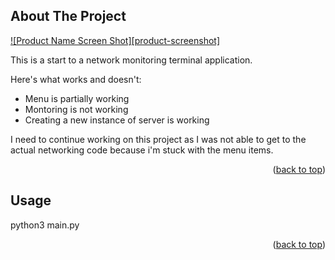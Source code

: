 <a name="readme-top"></a>

<!-- ABOUT THE PROJECT -->

## About The Project

[![Product Name Screen Shot][product-screenshot]](https://example.com)

This is a start to a network monitoring terminal application.

Here's what works and doesn't:

- Menu is partially working
- Montoring is not working
- Creating a new instance of server is working

I need to continue working on this project as I was not able to get to the actual networking code because i'm stuck with the menu items.

<p align="right">(<a href="#readme-top">back to top</a>)</p>

<!-- USAGE EXAMPLES -->

## Usage

python3 main.py

<p align="right">(<a href="#readme-top">back to top</a>)</p>
